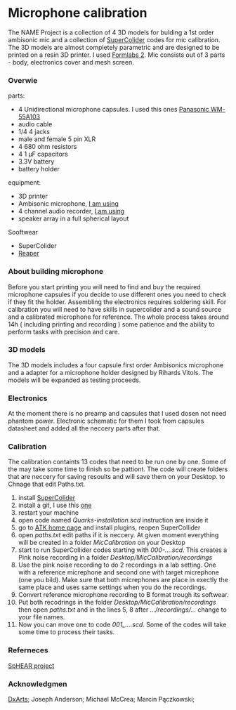 # Microphone calibration
The NAME Project is a collection of 4 3D models for bulding a 1st order ambisonic mic and a collection of [SuperColider](https://supercollider.github.io/) codes for mic calibration. 
The 3D models are almost completely parametric and are designed to be printed on a resin 3D printer. I used [Formlabs 2](https://formlabs.com/3d-printers/form-2/). Mic consists out of 3 parts - body, electronics cover and mesh screen.

### Overwie
parts:
- 4 Unidirectional microphone capsules. I used this ones [Panasonic WM-55A103](https://media.digikey.com/pdf/Data%20Sheets/Panasonic%20Electronic%20Components/WM-55A103.pdf)
- audio cable
- 1/4 4 jacks
- male and female 5 pin XLR
- 4 680 ohm resistors
- 4 1 μF capacitors
- 3.3V battery
- battery holder

equipment:
- 3D printer
- Ambisonic microphone, [I am using](https://en-us.sennheiser.com/microphone-3d-audio-ambeo-vr-mic)
- 4 channel audio recorder, [I am using](https://www.zoom-na.com/products/field-video-recording/field-recording/zoom-f4-multitrack-field-recorder)
- speaker array in a full spherical layout

Sooftwear
- SuperColider
- [Reaper](https://www.reaper.fm/download.php)

### About building microphone
Before you start printing you will need to find and buy the required microphone capsules if you decide to use different ones you need to check if they fit the holder. Assembling the electronics requires soldering skill. For calibration you will need to have skills in supercolider and a sound source and a calibrated microphone for reference. The whole process takes around 14h ( including printing and recording ) some patience and the ability to perform tasks with precision and care.


### 3D models
The 3D models includes a four capsule first order Ambisonics microphone and a adapter for a microphone holder designed by Rihards Vitols. The models will be expanded as testing proceeds.


### Electronics
At the moment there is no preamp and capsules that I used dosen not need phantom power. Electronic schematic for them I took from capsules datasheet and added all the neccery parts after that. 


### Calibration
The calibration containts 13 codes that need to be run one by one. Some of the may take some time to finish so be pattiont. The code will create folders that are neccery for saving resoults and will save them on your Desktop. to Chnage that edit Paths.txt.

1. install [SuperColider](https://supercollider.github.io/download)
2. install a git, I use this [one](https://git-scm.com/download/win)
3. restart your machine
4. open code named *Quarks-installation.scd* instruction are inside it
5. go to [ATK home page](http://www.ambisonictoolkit.net/download/supercollider/) and install plugins, reopen SuperCollider
6. open *paths.txt* edit paths if it is neccery. At given moment everything will be created in a folder *MicCalibration* on your Desktop
7. start to run SuperCollider codes starting with *000-....scd*. This creates a Pink noise recording in a folder *Desktop/MicCalibration/recordings*
8. Use the pink noise recording to do 2 recordings in a lab setting. One with a reference micrephone and second one with target micrephone (one you bild). Make sure that both micrephones are place in exectly the same place and uses same settings when you do the recordings.
9. Convert reference microphone recording to B format trough its softwear.
10. Put both recodrings in the folder *Desktop/MicCalibration/recordings* then open *paths.txt* and in the lines 5, 8 after *.../recordings/...* change to your file names.
11. Now you can move one to code *001_....scd*. Some of the codes will take some time to process their tasks.

### Referneces
[SpHEAR project](https://cm-gitlab.stanford.edu/ambisonics/SpHEAR/)

### Acknowledgmen
[DxArts](https://dxarts.washington.edu/);
Joseph Anderson;
Michael McCrea;
Marcin Pączkowski;
